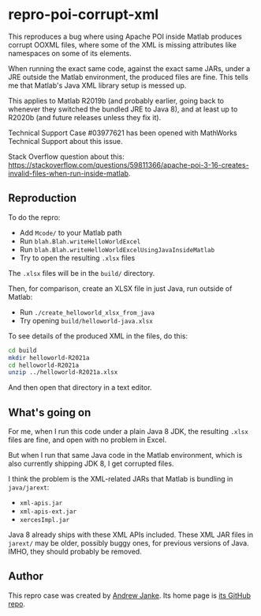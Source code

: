 # repro-poi-corrupt-xml

This reproduces a bug where using Apache POI inside Matlab produces corrupt OOXML files, where some of the XML is missing attributes like namespaces on some of its elements.

When running the exact same code, against the exact same JARs, under a JRE outside the Matlab environment, the produced files are fine. This tells me that Matlab's Java XML library setup is messed up.

This applies to Matlab R2019b (and probably earlier, going back to whenever they switched the bundled JRE to Java 8), and at least up to R2020b (and future releases unless they fix it).

Technical Support Case #03977621 has been opened with MathWorks Technical Support about this issue.

Stack Overflow question about this: <https://stackoverflow.com/questions/59811366/apache-poi-3-16-creates-invalid-files-when-run-inside-matlab>.

## Reproduction

To do the repro:

* Add `Mcode/` to your Matlab path
* Run `blah.Blah.writeHelloWorldExcel`
* Run `blah.Blah.writeHelloWorldExcelUsingJavaInsideMatlab`
* Try to open the resulting `.xlsx` files

The `.xlsx` files will be in the `build/` directory.

Then, for comparison, create an XLSX file in just Java, run outside of Matlab:

* Run `./create_helloworld_xlsx_from_java`
* Try opening `build/helloworld-java.xlsx`

To see details of the produced XML in the files, do this:

```bash
cd build
mkdir helloworld-R2021a
cd helloworld-R2021a
unzip ../helloworld-R2021a.xlsx
```

And then open that directory in a text editor.

## What's going on

For me, when I run this code under a plain Java 8 JDK, the resulting `.xlsx` files are fine, and open with no problem in Excel.

But when I run that same Java code in the Matlab environment, which is also currently shipping JDK 8, I get corrupted files.

I think the problem is the XML-related JARs that Matlab is bundling in `java/jarext`:

* `xml-apis.jar`
* `xml-apis-ext.jar`
* `xercesImpl.jar`

Java 8 already ships with these XML APIs included. These XML JAR files in `jarext/` may be older, possibly buggy ones, for previous versions of Java. IMHO, they should probably be removed.

## Author

This repro case was created by [Andrew Janke](https://apjanke.net). Its home page is [its GitHub repo](https://github.com/apjanke/repro-poi-corrupt-xml).
